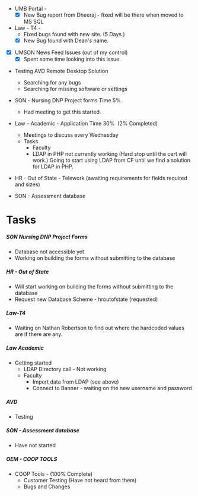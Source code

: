 - UMB Portal - 
    - [x] New Bug report from Dheeraj - fixed will be there when moved to MS SQL

- Law - T4 - 
	- Fixed bugs found with new site. (5 Days )
	- [x] New Bug found with Dean's name.
- [x] UMSON News Feed Issues (out of my control)
	- [x] Spent some time looking into this issue.

- Testing AVD Remote Desktop Solution
	- Searching for any bugs 
	- Searching for missing software or settings

-   SON - Nursing DNP Project forms Time 5%
    -   Had meeting to get this started.

-   Law – Academic - Application Time  30%  (2% Completed)
    -   Meetings to discuss every Wednesday
    -   Tasks 
        -   Faculty 
        - LDAP in PHP not currently working (Hard stop until the cert will work.) Going to start using LDAP from CF until we find a solution for LDAP in PHP.

- HR - Out of State - Telework (awaiting requirements for fields required and sizes)

-   SON - Assessment database
 
# Tasks
##### SON Nursing DNP Project Forms
- Database not accessible yet
- Working on building the forms without submitting to the database
##### HR - Out of State
- Will start working on building the forms without submitting to the database
- Request new Database Scheme - hroutofstate (requested)
##### Law-T4 
- Waiting on Nathan Robertson to find out where the hardcoded values are if there are any.
##### Law Academic 
- Getting started
  - LDAP Directory call - Not working
  - Faculty
    - Import data from LDAP (see above)
    - Connect to Banner - waiting on the new username and password
##### AVD 
- Testing
##### SON - Assessment database 
- Have not started
##### OEM - COOP TOOLS
   - COOP Tools -  (100% Complete)
     - Customer Testing (Have not heard from them)
     - Bugs and Changes
